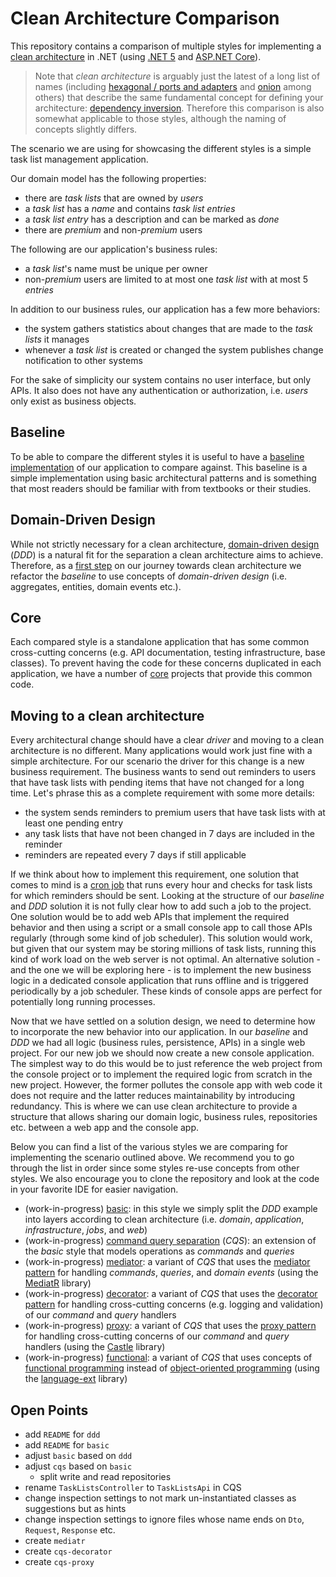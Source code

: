 # Clean Architecture Comparison

This repository contains a comparison of multiple styles for implementing a [clean architecture](https://blog.cleancoder.com/uncle-bob/2012/08/13/the-clean-architecture.html) in .NET (using [.NET 5](https://dotnet.microsoft.com/download/dotnet/5.0) and [ASP.NET Core](https://docs.microsoft.com/en-us/aspnet/core/?view=aspnetcore-5.0)).

> Note that _clean architecture_ is arguably just the latest of a long list of names (including [hexagonal / ports and adapters](<https://en.wikipedia.org/wiki/Hexagonal_architecture_(software)>) and [onion](https://medium.com/@shivendraodean/software-architecture-the-onion-architecture-1b235bec1dec) among others) that describe the same fundamental concept for defining your architecture: [dependency inversion](https://en.wikipedia.org/wiki/Dependency_inversion_principle). Therefore this comparison is also somewhat applicable to those styles, although the naming of concepts slightly differs.

The scenario we are using for showcasing the different styles is a simple task list management application.

Our domain model has the following properties:

- there are _task lists_ that are owned by _users_
- a _task list_ has a _name_ and contains _task list entries_
- a _task list entry_ has a description and can be marked as _done_
- there are _premium_ and non-_premium_ users

The following are our application's business rules:

- a _task list_'s name must be unique per owner
- non-_premium_ users are limited to at most one _task list_ with at most 5 _entries_

In addition to our business rules, our application has a few more behaviors:

- the system gathers statistics about changes that are made to the _task lists_ it manages
- whenever a _task list_ is created or changed the system publishes change notification to other systems

For the sake of simplicity our system contains no user interface, but only APIs. It also does not have any authentication or authorization, i.e. _users_ only exist as business objects.

## Baseline

To be able to compare the different styles it is useful to have a [baseline implementation](baseline#readme) of our application to compare against. This baseline is a simple implementation using basic architectural patterns and is something that most readers should be familiar with from textbooks or their studies.

## Domain-Driven Design

While not strictly necessary for a clean architecture, [domain-driven design](https://en.wikipedia.org/wiki/Domain-driven_design) (_DDD_) is a natural fit for the separation a clean architecture aims to achieve. Therefore, as a [first step](ddd#readme) on our journey towards clean architecture we refactor the _baseline_ to use concepts of _domain-driven design_ (i.e. aggregates, entities, domain events etc.).

## Core

Each compared style is a standalone application that has some common cross-cutting concerns (e.g. API documentation, testing infrastructure, base classes). To prevent having the code for these concerns duplicated in each application, we have a number of [core](core#readme) projects that provide this common code.

## Moving to a clean architecture

Every architectural change should have a clear _driver_ and moving to a clean architecture is no different. Many applications would work just fine with a simple architecture. For our scenario the driver for this change is a new business requirement. The business wants to send out reminders to users that have task lists with pending items that have not changed for a long time. Let's phrase this as a complete requirement with some more details:

- the system sends reminders to premium users that have task lists with at least one pending entry
- any task lists that have not been changed in 7 days are included in the reminder
- reminders are repeated every 7 days if still applicable

If we think about how to implement this requirement, one solution that comes to mind is a [cron job](https://en.wikipedia.org/wiki/Cron) that runs every hour and checks for task lists for which reminders should be sent. Looking at the structure of our _baseline_ and _DDD_ solution it is not fully clear how to add such a job to the project. One solution would be to add web APIs that implement the required behavior and then using a script or a small console app to call those APIs regularly (through some kind of job scheduler). This solution would work, but given that our system may be storing millions of task lists, running this kind of work load on the web server is not optimal. An alternative solution - and the one we will be exploring here - is to implement the new business logic in a dedicated console application that runs offline and is triggered periodically by a job scheduler. These kinds of console apps are perfect for potentially long running processes.

Now that we have settled on a solution design, we need to determine how to incorporate the new behavior into our application. In our _baseline_ and _DDD_ we had all logic (business rules, persistence, APIs) in a single web project. For our new job we should now create a new console application. The simplest way to do this would be to just reference the web project from the console project or to implement the required logic from scratch in the new project. However, the former pollutes the console app with web code it does not require and the latter reduces maintainability by introducing redundancy. This is where we can use clean architecture to provide a structure that allows sharing our domain logic, business rules, repositories etc. between a web app and the console app.

Below you can find a list of the various styles we are comparing for implementing the scenario outlined above. We recommend you to go through the list in order since some styles re-use concepts from other styles. We also encourage you to clone the repository and look at the code in your favorite IDE for easier navigation.

- (work-in-progress) [basic](basic#readme): in this style we simply split the _DDD_ example into layers according to clean architecture (i.e. _domain_, _application_, _infrastructure_, _jobs_, and _web_)
- (work-in-progress) [command query separation](cqs#readme) (_CQS_): an extension of the _basic_ style that models operations as _commands_ and _queries_
- (work-in-progress) [mediator](mediatr#readme): a variant of _CQS_ that uses the [mediator pattern](https://en.wikipedia.org/wiki/Mediator_pattern) for handling _commands_, _queries_, and _domain events_ (using the [MediatR](https://github.com/jbogard/MediatR) library)
- (work-in-progress) [decorator](decorator#readme): a variant of _CQS_ that uses the [decorator pattern](https://en.wikipedia.org/wiki/Decorator_pattern) for handling cross-cutting concerns (e.g. logging and validation) of our _command_ and _query_ handlers
- (work-in-progress) [proxy](proxy#readme): a variant of _CQS_ that uses the [proxy pattern](https://en.wikipedia.org/wiki/Proxy_pattern) for handling cross-cutting concerns of our _command_ and _query_ handlers (using the [Castle](https://github.com/castleproject/Core) library)
- (work-in-progress) [functional](functional#readme): a variant of _CQS_ that uses concepts of [functional programming](https://en.wikipedia.org/wiki/Functional_programming) instead of [object-oriented programming](https://en.wikipedia.org/wiki/Object-oriented_programming) (using the [language-ext](https://github.com/louthy/language-ext) library)

## Open Points

- add `README` for `ddd`
- add `README` for `basic`
- adjust `basic` based on `ddd`
- adjust `cqs` based on `basic`
  - split write and read repositories
- rename `TaskListsController` to `TaskListsApi` in CQS
- change inspection settings to not mark un-instantiated classes as suggestions but as hints
- change inspection settings to ignore files whose name ends on `Dto`, `Request`, `Response` etc.
- create `mediatr`
- create `cqs-decorator`
- create `cqs-proxy`
